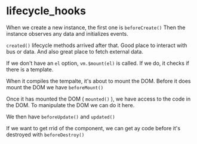 # lifecycle_hooks

When we create a new instance, the first one is `beforeCreate()`
Then the instance observes any data and initializes events.

`created()` lifecycle methods arrived after that. Good place to interact with bus or data.
And also great place to fetch external data.

If we don't have an `el` option, `vm.$mount(el)` is called.
If we do, it checks if there is a template.

When it compiles the tempalte, it's about to mount the DOM.
Before it does mount the DOM we have `beforeMount()`

Once it has mounted the DOM ( `mounted()` ), we have access to the code in the DOM.
To manipulate the DOM we can do it here.

We then have `beforeUpdate()` and `updated()`

If we want to get rrid of the component, we can get ay code before it's destroyed with `beforeDestroy()`
